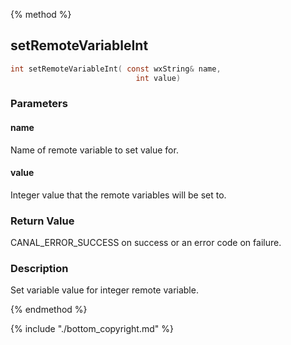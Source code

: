 
{% method %}
## setRemoteVariableInt

```c
int setRemoteVariableInt( const wxString& name, 
                            int value)
```

### Parameters

#### name
Name of remote variable to set value for.

#### value
Integer value that the remote variables will be set to.

### Return Value
CANAL_ERROR_SUCCESS on success or an error code on failure. 

### Description
Set variable value for integer remote variable. 

{% endmethod %}

{% include "./bottom_copyright.md" %}